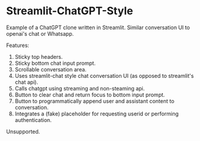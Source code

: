 # Streamlit-ChatGPT-Style
Example of a ChatGPT clone written in Streamlit. Similar conversation UI to openai's chat or Whatsapp.

Features:
1. Sticky top headers.
2. Sticky bottom chat input prompt.
3. Scrollable conversation area.
4. Uses streamlit-chat style chat conversation UI (as opposed to streamlit's chat api).
5. Calls chatgpt using streaming and non-steaming api.
6. Button to clear chat and return focus to bottom input prompt.
7. Button to programmatically append user and assistant content to conversation.
8. Integrates a (fake) placeholder for requesting userid or performing authentication.

Unsupported.
